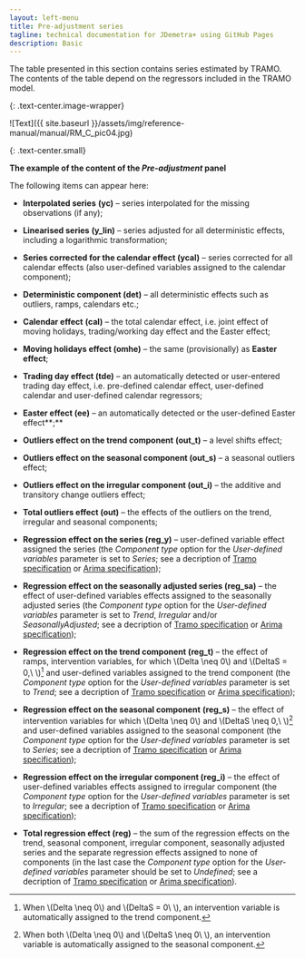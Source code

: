 ```yaml
---
layout: left-menu
title: Pre-adjustment series
tagline: technical documentation for JDemetra+ using GitHub Pages
description: Basic
---
```


The table presented in this section contains series estimated by TRAMO.
The contents of the table depend on the regressors included in the TRAMO
model.

{: .text-center.image-wrapper}

![Text]({{ site.baseurl }}/assets/img/reference-manual/manual/RM_C_pic04.jpg)

{: .text-center.small}

**The example of the content of the *Pre-adjustment* panel**

The following items can appear here:

-   **Interpolated series** **(yc)** – series interpolated for the missing observations (if any);

-   **Linearised series** **(y\_lin)** – series adjusted for all deterministic effects, including a logarithmic transformation;

-   **Series corrected for the calendar effect (ycal)** – series corrected for all calendar effects (also user-defined variables assigned to the calendar component);

-   **Deterministic component (det)** – all deterministic effects such as outliers, ramps, calendars etc.;

-   **Calendar effect** **(cal)** – the total calendar effect, i.e. joint effect of moving holidays, trading/working day effect and the Easter effect;

-   **Moving holidays effect (omhe)** – the same (provisionally) as **Easter effect**;

-   **Trading day effect (tde)** – an automatically detected or user-entered trading day effect, i.e. pre-defined calendar effect, user-defined calendar and user-defined calendar regressors;

-   **Easter effect (ee)** – an automatically detected or the user-defined Easter effect**;**

-   **Outliers effect on the trend component** **(out\_t)** – a level shifts effect;

-   **Outliers effect on the seasonal component (out\_s)** – a seasonal outliers effect;

-   **Outliers effect on the irregular component (out\_i)** – the additive and transitory change outliers effect;

-   **Total outliers effect (out)** – the effects of the outliers on the trend, irregular and seasonal components;

-   **Regression effect on the series (reg\_y)** – user-defined variable effect assigned the series (the *Component type* option for the *User-defined variables* parameter is set to *Series*; see a decription of [Tramo specification](../reference-manual/modelling-spec-tramo.html#regression) or [Arima specification](../reference-manual/modelling-spec-arima.html#regression));

-   **Regression effect on the seasonally adjusted series (reg\_sa)** – the effect of user-defined variables effects assigned to the seasonally adjusted series (the *Component type* option for the *User-defined variables* parameter is set to *Trend*, *Irregular* and/or *SeasonallyAdjusted*; see a decription of [Tramo specification](../reference-manual/modelling-spec-tramo.html#regression) or [Arima specification](../reference-manual/modelling-spec-arima.html#regression));

-   **Regression effect on the trend component (reg\_t)** – the effect of ramps, intervention variables, for which \\(Delta \neq 0\\) and \\(DeltaS = 0,\ \\)[^1] and user-defined variables assigned to the trend component (the *Component type* option for the *User-defined variables* parameter is set to *Trend*; see a decription of [Tramo specification](../reference-manual/modelling-spec-tramo.html#regression) or [Arima specification](../reference-manual/modelling-spec-arima.html#regression));

-   **Regression effect on the seasonal component** **(reg\_s)** – the effect of intervention variables for which \\(Delta \neq 0\\) and \\(DeltaS \neq 0,\ \\)[^2] and user-defined variables assigned to the seasonal component (the *Component type* option for the *User-defined variables* parameter is set to *Series*; see a decription of [Tramo specification](../reference-manual/modelling-spec-tramo.html#regression) or [Arima specification](../reference-manual/modelling-spec-arima.html#regression));

-   **Regression effect on the irregular component (reg\_i)** – the effect of user-defined variables effects assigned to irregular component (the *Component type* option for the *User-defined variables* parameter is set to *Irregular*; see a decription of [Tramo specification](../reference-manual/modelling-spec-tramo.html#regression) or [Arima specification](../reference-manual/modelling-spec-arima.html#regression));

-   **Total regression effect (reg)** – the sum of the regression effects on the trend, seasonal component, irregular component, seasonally adjusted series and the separate regression effects assigned to none of components (in the last case the *Component type* option for the *User-defined variables* parameter should be set to *Undefined*; see a decription of [Tramo specification](../reference-manual/modelling-spec-tramo.html#regression) or [Arima specification](../reference-manual/modelling-spec-arima.html#regression)).



[^1]: When \\(Delta \neq 0\\) and \\(DeltaS = 0\ \\), an intervention variable is automatically assigned to the trend component.
[^2]: When both \\(Delta \neq 0\\) and \\(DeltaS \neq 0\ \\), an intervention variable is automatically assigned to the seasonal component. 
